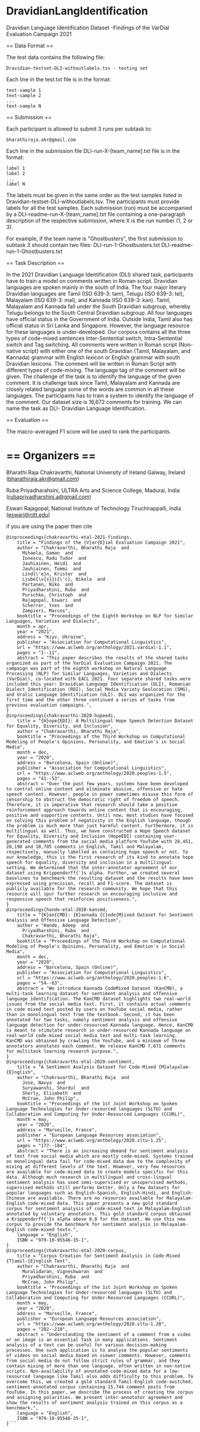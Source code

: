 # DravidianLangIdentification
Dravidian Language Identification Dataset -Findings of the VarDial Evaluation Campaign 2021

== Data Format ==

The test data contains the following file:

	Dravidian-testset-DLI-withoutlabels.tsv - testing set

Each line in the test.txt file is in the format:

	text-sample 1
	text-sample 2
	...
	text-sample N


== Submission ==

Each participant is allowed to submit 3 runs per subtask to:
	
	bharathiraja.akr@gmail.com 

Each line in the submission file DLI-run-X-[team_name].txt file is in the format:

	label 1
	label 2
	...
	label N

The labels must be given in the same order as the test samples listed in Dravidian-testset-DLI-withoutlabels.tsv. The participants must provide labels for all the test samples. Each submission (run) must be accompanied by a DLI-readme-run-X-[team_name].txt file containing a one-paragraph description of the respective submission, where X is the run number (1, 2 or 3). 

For example, if the team name is "Ghostbusters", the first submission to subtask 3 should contain two files:
	DLI-run-1-Ghostbusters.txt
	DLI-readme-run-1-Ghostbusters.txt


== Task Description ==

In the 2021 Dravidian Language Identification (DLI) shared task, participants have to train a model on comments written in Roman script.  Dravidian languages are spoken mainly in the south of India. The four major literary Dravidian languages are Tamil (ISO 639-3: tam), Telugu (ISO 639-3: tel), Malayalam (ISO 639-3: mal), and Kannada (ISO 639-3: kan). Tamil, Malayalam and Kannada fall under the South Dravidian subgroup, whereby Telugu belongs to the South Central Dravidian subgroup.  All four languages have official status in the Government of India. Outside India, Tamil also has official status in Sri Lanka and Singapore. However, the language resource for these languages is under-developed.
Our corpora contains all the three types of code-mixed sentences Inter-Sentential switch, Intra-Sentential switch and Tag switching. All  comments were written in Roman script (Non-native script) with either one of the south Dravidian (Tamil, Malayalam, and Kannada) grammar with English lexicon or English grammar with south Dravidian lexicons. The comment will be written in Roman Script with different types of code-mixing. The language tag of the comment will be given.
The challenge of the task is to identify the language of the given comment. It is challenge task since Tamil, Malayalam and Kannada are closely related language some of the words are common in all these languages. The participants has to train a system to identify the language of the comment.  Our dataset size is 16,672 comments for training. We can name the task as  DLI- Dravidian Language Identification.

== Evaluation ==


The macro-averaged F1 score will be used to rank the participants.


# == Organizers ==

Bharathi Raja Chakravarthi, National University of Ireland Galway, Ireland (bharathiraja.akr@gmail.com)

Ruba Priyadharahsini, ULTRA Arts and Science College, Madurai, India (rubapriyadharshini.a@gmail.com)

Eswari Rajagopal, National Institute of Technology Tiruchirappalli, India (eswari@nitt.edu)

if you are using the paper then cite
```
@inproceedings{chakravarthi-etal-2021-findings,
    title = "Findings of the {V}ar{D}ial Evaluation Campaign 2021",
    author = "Chakravarthi, Bharathi Raja  and
      Mihaela, Gaman  and
      Ionescu, Radu Tudor  and
      Jauhiainen, Heidi  and
      Jauhiainen, Tommi  and
      Lind{\'e}n, Krister  and
      Ljube{\v{s}}i{\'c}, Nikola  and
      Partanen, Niko  and
      Priyadharshini, Ruba  and
      Purschke, Christoph  and
      Rajagopal, Eswari  and
      Scherrer, Yves  and
      Zampieri, Marcos",
    booktitle = "Proceedings of the Eighth Workshop on NLP for Similar Languages, Varieties and Dialects",
    month = apr,
    year = "2021",
    address = "Kiyv, Ukraine",
    publisher = "Association for Computational Linguistics",
    url = "https://www.aclweb.org/anthology/2021.vardial-1.1",
    pages = "1--11",
    abstract = "This paper describes the results of the shared tasks organized as part of the VarDial Evaluation Campaign 2021. The campaign was part of the eighth workshop on Natural Language Processing (NLP) for Similar Languages, Varieties and Dialects (VarDial), co-located with EACL 2021. Four separate shared tasks were included this year: Dravidian Language Identification (DLI), Romanian Dialect Identification (RDI), Social Media Variety Geolocation (SMG), and Uralic Language Identification (ULI). DLI was organized for the first time and the other three continued a series of tasks from previous evaluation campaigns.",
}
@inproceedings{chakravarthi-2020-hopeedi,
    title = "{H}ope{EDI}: A Multilingual Hope Speech Detection Dataset for Equality, Diversity, and Inclusion",
    author = "Chakravarthi, Bharathi Raja",
    booktitle = "Proceedings of the Third Workshop on Computational Modeling of People's Opinions, Personality, and Emotion's in Social Media",
    month = dec,
    year = "2020",
    address = "Barcelona, Spain (Online)",
    publisher = "Association for Computational Linguistics",
    url = "https://www.aclweb.org/anthology/2020.peoples-1.5",
    pages = "41--53",
    abstract = "Over the past few years, systems have been developed to control online content and eliminate abusive, offensive or hate speech content. However, people in power sometimes misuse this form of censorship to obstruct the democratic right of freedom of speech. Therefore, it is imperative that research should take a positive reinforcement approach towards online content that is encouraging, positive and supportive contents. Until now, most studies have focused on solving this problem of negativity in the English language, though the problem is much more than just harmful content. Furthermore, it is multilingual as well. Thus, we have constructed a Hope Speech dataset for Equality, Diversity and Inclusion (HopeEDI) containing user-generated comments from the social media platform YouTube with 28,451, 20,198 and 10,705 comments in English, Tamil and Malayalam, respectively, manually labelled as containing hope speech or not. To our knowledge, this is the first research of its kind to annotate hope speech for equality, diversity and inclusion in a multilingual setting. We determined that the inter-annotator agreement of our dataset using Krippendorff{'}s alpha. Further, we created several baselines to benchmark the resulting dataset and the results have been expressed using precision, recall and F1-score. The dataset is publicly available for the research community. We hope that this resource will spur further research on encouraging inclusive and responsive speech that reinforces positiveness.",
}
@inproceedings{hande-etal-2020-kancmd,
    title = "{K}an{CMD}: {K}annada {C}ode{M}ixed Dataset for Sentiment Analysis and Offensive Language Detection",
    author = "Hande, Adeep  and
      Priyadharshini, Ruba  and
      Chakravarthi, Bharathi Raja",
    booktitle = "Proceedings of the Third Workshop on Computational Modeling of People's Opinions, Personality, and Emotion's in Social Media",
    month = dec,
    year = "2020",
    address = "Barcelona, Spain (Online)",
    publisher = "Association for Computational Linguistics",
    url = "https://www.aclweb.org/anthology/2020.peoples-1.6",
    pages = "54--63",
    abstract = "We introduce Kannada CodeMixed Dataset (KanCMD), a multi-task learning dataset for sentiment analysis and offensive language identification. The KanCMD dataset highlights two real-world issues from the social media text. First, it contains actual comments in code mixed text posted by users on YouTube social media, rather than in monolingual text from the textbook. Second, it has been annotated for two tasks, namely sentiment analysis and offensive language detection for under-resourced Kannada language. Hence, KanCMD is meant to stimulate research in under-resourced Kannada language on real-world code-mixed social media text and multi-task learning. KanCMD was obtained by crawling the YouTube, and a minimum of three annotators annotates each comment. We release KanCMD 7,671 comments for multitask learning research purpose.",
}
@inproceedings{chakravarthi-etal-2020-sentiment,
    title = "A Sentiment Analysis Dataset for Code-Mixed {M}alayalam-{E}nglish",
    author = "Chakravarthi, Bharathi Raja  and
      Jose, Navya  and
      Suryawanshi, Shardul  and
      Sherly, Elizabeth  and
      McCrae, John Philip",
    booktitle = "Proceedings of the 1st Joint Workshop on Spoken Language Technologies for Under-resourced languages (SLTU) and Collaboration and Computing for Under-Resourced Languages (CCURL)",
    month = may,
    year = "2020",
    address = "Marseille, France",
    publisher = "European Language Resources association",
    url = "https://www.aclweb.org/anthology/2020.sltu-1.25",
    pages = "177--184",
    abstract = "There is an increasing demand for sentiment analysis of text from social media which are mostly code-mixed. Systems trained on monolingual data fail for code-mixed data due to the complexity of mixing at different levels of the text. However, very few resources are available for code-mixed data to create models specific for this data. Although much research in multilingual and cross-lingual sentiment analysis has used semi-supervised or unsupervised methods, supervised methods still performs better. Only a few datasets for popular languages such as English-Spanish, English-Hindi, and English-Chinese are available. There are no resources available for Malayalam-English code-mixed data. This paper presents a new gold standard corpus for sentiment analysis of code-mixed text in Malayalam-English annotated by voluntary annotators. This gold standard corpus obtained a Krippendorff{'}s alpha above 0.8 for the dataset. We use this new corpus to provide the benchmark for sentiment analysis in Malayalam-English code-mixed texts.",
    language = "English",
    ISBN = "979-10-95546-35-1",
}
@inproceedings{chakravarthi-etal-2020-corpus,
    title = "Corpus Creation for Sentiment Analysis in Code-Mixed {T}amil-{E}nglish Text",
    author = "Chakravarthi, Bharathi Raja  and
      Muralidaran, Vigneshwaran  and
      Priyadharshini, Ruba  and
      McCrae, John Philip",
    booktitle = "Proceedings of the 1st Joint Workshop on Spoken Language Technologies for Under-resourced languages (SLTU) and Collaboration and Computing for Under-Resourced Languages (CCURL)",
    month = may,
    year = "2020",
    address = "Marseille, France",
    publisher = "European Language Resources association",
    url = "https://www.aclweb.org/anthology/2020.sltu-1.28",
    pages = "202--210",
    abstract = "Understanding the sentiment of a comment from a video or an image is an essential task in many applications. Sentiment analysis of a text can be useful for various decision-making processes. One such application is to analyse the popular sentiments of videos on social media based on viewer comments. However, comments from social media do not follow strict rules of grammar, and they contain mixing of more than one language, often written in non-native scripts. Non-availability of annotated code-mixed data for a low-resourced language like Tamil also adds difficulty to this problem. To overcome this, we created a gold standard Tamil-English code-switched, sentiment-annotated corpus containing 15,744 comment posts from YouTube. In this paper, we describe the process of creating the corpus and assigning polarities. We present inter-annotator agreement and show the results of sentiment analysis trained on this corpus as a benchmark.",
    language = "English",
    ISBN = "979-10-95546-35-1",
}```
